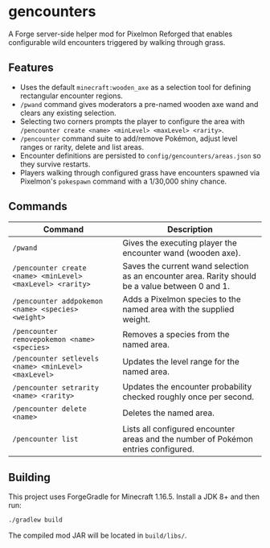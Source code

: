# gencounters

A Forge server-side helper mod for Pixelmon Reforged that enables configurable wild encounters triggered by walking through grass.

## Features

- Uses the default `minecraft:wooden_axe` as a selection tool for defining rectangular encounter regions.
- `/pwand` command gives moderators a pre-named wooden axe wand and clears any existing selection.
- Selecting two corners prompts the player to configure the area with `/pencounter create <name> <minLevel> <maxLevel> <rarity>`.
- `/pencounter` command suite to add/remove Pokémon, adjust level ranges or rarity, delete and list areas.
- Encounter definitions are persisted to `config/gencounters/areas.json` so they survive restarts.
- Players walking through configured grass have encounters spawned via Pixelmon's `pokespawn` command with a 1/30,000 shiny chance.

## Commands

| Command | Description |
| --- | --- |
| `/pwand` | Gives the executing player the encounter wand (wooden axe). |
| `/pencounter create <name> <minLevel> <maxLevel> <rarity>` | Saves the current wand selection as an encounter area. Rarity should be a value between 0 and 1. |
| `/pencounter addpokemon <name> <species> <weight>` | Adds a Pixelmon species to the named area with the supplied weight. |
| `/pencounter removepokemon <name> <species>` | Removes a species from the named area. |
| `/pencounter setlevels <name> <minLevel> <maxLevel>` | Updates the level range for the named area. |
| `/pencounter setrarity <name> <rarity>` | Updates the encounter probability checked roughly once per second. |
| `/pencounter delete <name>` | Deletes the named area. |
| `/pencounter list` | Lists all configured encounter areas and the number of Pokémon entries configured. |

## Building

This project uses ForgeGradle for Minecraft 1.16.5. Install a JDK 8+ and then run:

```bash
./gradlew build
```

The compiled mod JAR will be located in `build/libs/`.
